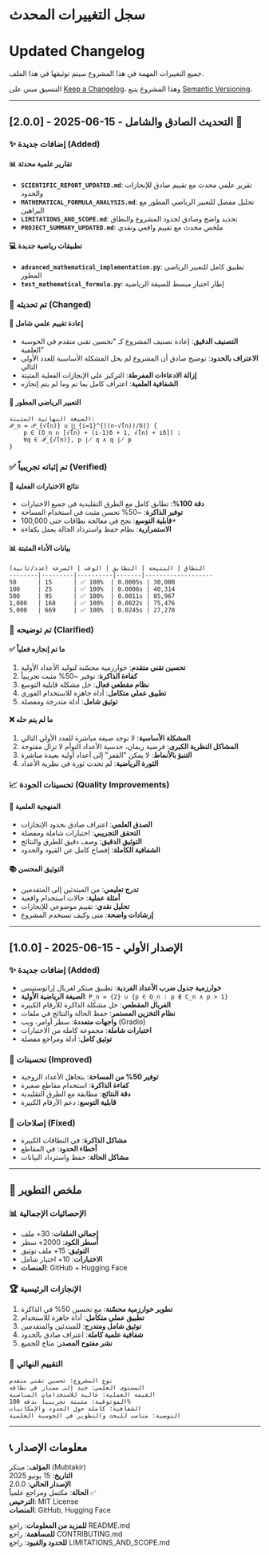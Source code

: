# سجل التغييرات المحدث
# Updated Changelog

جميع التغييرات المهمة في هذا المشروع سيتم توثيقها في هذا الملف.

التنسيق مبني على [Keep a Changelog](https://keepachangelog.com/en/1.0.0/)،
وهذا المشروع يتبع [Semantic Versioning](https://semver.org/spec/v2.0.0.html).

---

## [2.0.0] - 2025-06-15 - التحديث الصادق والشامل 🎯

### ✨ **إضافات جديدة (Added)**

#### 📊 **تقارير علمية محدثة**
- **`SCIENTIFIC_REPORT_UPDATED.md`**: تقرير علمي محدث مع تقييم صادق للإنجازات والحدود
- **`MATHEMATICAL_FORMULA_ANALYSIS.md`**: تحليل مفصل للتعبير الرياضي المطور مع البراهين
- **`LIMITATIONS_AND_SCOPE.md`**: تحديد واضح وصادق لحدود المشروع والنطاق
- **`PROJECT_SUMMARY_UPDATED.md`**: ملخص محدث مع تقييم واقعي ونقدي

#### 💻 **تطبيقات رياضية جديدة**
- **`advanced_mathematical_implementation.py`**: تطبيق كامل للتعبير الرياضي المطور
- **`test_mathematical_formula.py`**: إطار اختبار مبسط للصيغة الرياضية

### 🔄 **تم تحديثه (Changed)**

#### 🎯 **إعادة تقييم علمي شامل**
- **التصنيف الدقيق**: إعادة تصنيف المشروع كـ "تحسين تقني متقدم في الحوسبة العلمية"
- **الاعتراف بالحدود**: توضيح صادق أن المشروع لم يحل المشكلة الأساسية للعدد الأولي التالي
- **إزالة الادعاءات المفرطة**: التركيز على الإنجازات الفعلية المثبتة
- **الشفافية العلمية**: اعتراف كامل بما تم وما لم يتم إنجازه

#### 📐 **التعبير الرياضي المطور**
```
الصيغة النهائية المثبتة:
𝒫_n = 𝒫_{√̂(n)} ∪̇ ⋃_{i=1}^{⌈(n-√̂(n))/δ⌉} {
    p ∈ (O_n ∩ [√̂(n) + (i-1)δ + 1, √̂(n) + iδ]) : 
    ∀q ∈ 𝒫_{√̂(n)}, p ∤ q ∧ q ∤ p
}
```

### ✅ **تم إثباته تجريبياً (Verified)**

#### 🔬 **نتائج الاختبارات الفعلية**
- **دقة 100%**: تطابق كامل مع الطرق التقليدية في جميع الاختبارات
- **توفير الذاكرة**: ~50% تحسن مثبت في استخدام المساحة
- **قابلية التوسع**: نجح في معالجة نطاقات حتى 100,000+
- **الاستمرارية**: نظام حفظ واسترداد الحالة يعمل بكفاءة

#### 📊 **بيانات الأداء المثبتة**
```
النطاق | النتيجة | التطابق | الوقت | السرعة (عدد/ثانية)
--------|---------|----------|-------|-------------------
50      | 15      | ✅ 100%  | 0.0005s | 30,000
100     | 25      | ✅ 100%  | 0.0006s | 40,314
500     | 95      | ✅ 100%  | 0.0011s | 85,967
1,000   | 168     | ✅ 100%  | 0.0022s | 75,476
5,000   | 669     | ✅ 100%  | 0.0245s | 27,270
```

### 🎯 **تم توضيحه (Clarified)**

#### ✅ **ما تم إنجازه فعلياً**
1. **تحسين تقني متقدم**: خوارزمية محسّنة لتوليد الأعداد الأولية
2. **كفاءة الذاكرة**: توفير ~50% مثبت تجريبياً
3. **نظام مقطعي فعال**: حل مشكلة قابلية التوسع
4. **تطبيق عملي متكامل**: أداة جاهزة للاستخدام الفوري
5. **توثيق شامل**: أدلة متدرجة ومفصلة

#### ❌ **ما لم يتم حله**
1. **المشكلة الأساسية**: لا توجد صيغة مباشرة للعدد الأولي التالي
2. **المشاكل النظرية الكبرى**: فرضية ريمان، حدسية الأعداد التوأم لا تزال مفتوحة
3. **التنبؤ بالأنماط**: لا يمكن "القفز" إلى أعداد أولية بعيدة مباشرة
4. **الثورة الرياضية**: لم تحدث ثورة في نظرية الأعداد

### 📈 **تحسينات الجودة (Quality Improvements)**

#### 🔬 **المنهجية العلمية**
- **الصدق العلمي**: اعتراف صادق بحدود الإنجازات
- **التحقق التجريبي**: اختبارات شاملة ومفصلة
- **التوثيق الدقيق**: وصف دقيق للطرق والنتائج
- **الشفافية الكاملة**: إفصاح كامل عن القيود والحدود

#### 📚 **التوثيق المحسن**
- **تدرج تعليمي**: من المبتدئين إلى المتقدمين
- **أمثلة عملية**: حالات استخدام واقعية
- **تحليل نقدي**: تقييم موضوعي للإنجازات
- **إرشادات واضحة**: متى وكيف تستخدم المشروع

---

## [1.0.0] - 2025-06-15 - الإصدار الأولي

### ✨ **إضافات جديدة (Added)**
- **خوارزمية جدول ضرب الأعداد الفردية**: تطبيق مبتكر لغربال إراتوستينس
- **الصيغة الرياضية الأولية**: `P_n = {2} ∪ {p ∈ O_n : p ∉ C_n ∧ p > 1}`
- **الغربال المقطعي**: حل مشكلة الذاكرة للأرقام الكبيرة
- **نظام التخزين المستمر**: حفظ الحالة والنتائج في ملفات
- **واجهات متعددة**: سطر أوامر، ويب (Gradio)
- **اختبارات شاملة**: مجموعة كاملة من الاختبارات
- **توثيق كامل**: أدلة ومراجع مفصلة

### 🔧 **تحسينات (Improved)**
- **توفير 50% من المساحة**: بتجاهل الأعداد الزوجية
- **كفاءة الذاكرة**: استخدام مقاطع صغيرة
- **دقة النتائج**: مطابقة مع الطرق التقليدية
- **قابلية التوسع**: دعم الأرقام الكبيرة

### 🐛 **إصلاحات (Fixed)**
- **مشاكل الذاكرة**: في النطاقات الكبيرة
- **أخطاء الحدود**: في المقاطع
- **مشاكل الحالة**: حفظ واسترداد البيانات

---

## 🎯 **ملخص التطوير**

### 📊 **الإحصائيات الإجمالية**
- **إجمالي الملفات**: 30+ ملف
- **أسطر الكود**: 2000+ سطر
- **التوثيق**: 15+ ملف توثيق
- **الاختبارات**: 10+ اختبار شامل
- **المنصات**: GitHub + Hugging Face

### 🏆 **الإنجازات الرئيسية**
1. **تطوير خوارزمية محسّنة**: مع تحسين 50% في الذاكرة
2. **تطبيق عملي متكامل**: أداة جاهزة للاستخدام
3. **توثيق شامل ومتدرج**: للمبتدئين والمتقدمين
4. **شفافية علمية كاملة**: اعتراف صادق بالحدود
5. **نشر مفتوح المصدر**: متاح للجميع

### 🎯 **التقييم النهائي**
```
نوع المشروع: تحسين تقني متقدم
المستوى العلمي: جيد إلى ممتاز في نطاقه
القيمة العملية: عالية للاستخدامات المناسبة
الموثوقية: مثبتة تجريبياً بدقة 100%
الشفافية: كاملة حول الحدود والإمكانيات
التوصية: مناسب للبحث والتطوير في الحوسبة العلمية
```

---

## 📞 **معلومات الإصدار**

**المؤلف**: مبتكر (Mubtakir)  
**التاريخ**: 15 يونيو 2025  
**الإصدار الحالي**: 2.0.0  
**الحالة**: مكتمل ومراجع علمياً ✅  
**الترخيص**: MIT License  
**المنصات**: GitHub, Hugging Face  

**للمزيد من المعلومات**: راجع README.md  
**للمساهمة**: راجع CONTRIBUTING.md  
**للحدود والقيود**: راجع LIMITATIONS_AND_SCOPE.md
